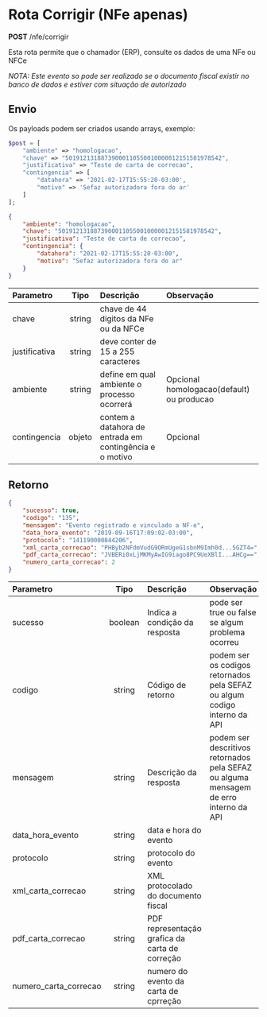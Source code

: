 # Rota Corrigir (NFe apenas)

**POST** /nfe/corrigir

Esta rota permite que o chamador (ERP), consulte os dados de uma NFe ou NFCe

*NOTA: Este evento so pode ser realizado se o documento fiscal existir no banco de dados e estiver com situação de autorizado*


## Envio

Os payloads podem ser criados usando arrays, exemplo:

```php
$post = [
    "ambiente" => "homologacao",
    "chave" => "50191213188739000110550010000012151581978542",
    "justificativa" => "Teste de carta de correcao",
    "contingencia" => [
        "datahora" => '2021-02-17T15:55:20-03:00',
        "motivo" => 'Sefaz autorizadora fora do ar'
    ]
];
```


```json
{
    "ambiente": "homologacao",
    "chave": "50191213188739000110550010000012151581978542",
    "justificativa": "Teste de carta de correcao",
    "contingencia": {
        "datahora": "2021-02-17T15:55:20-03:00",
        "motivo": "Sefaz autorizadora fora do ar"
    }
}
```

|Parametro|Tipo|Descrição|Observação|
|:---|:---:|:---|:---|
|chave|string|chave de 44 digitos da NFe ou da NFCe|
|justificativa|string|deve conter de 15 a 255 caracteres|
|ambiente|string|define em qual ambiente o processo ocorrerá|Opcional homologacao(default) ou producao|
|contingencia|objeto|contem a datahora de entrada em contingência e o motivo|Opcional|


## Retorno

```json
{
    "sucesso": true,
    "codigo": "135",
    "mensagem": "Evento registrado e vinculado a NF-e",
    "data_hora_evento": "2019-09-16T17:09:02-03:00",
    "protocolo": "141190000844206",
    "xml_carta_correcao": "PHByb2NFdmVudG9ORmUgeG1sbnM9Imh0d...5GZT4=", // BASE 64
    "pdf_carta_correcao": "JVBERi0xLjMKMyAwIG9iago8PC9UeXBlI...AHCg==", // BASE 64
    "numero_carta_correcao": 2
}
```

|Parametro|Tipo|Descrição|Observação|
|:---|:---:|:---|:---|
|sucesso|boolean|Indica a condição da resposta|pode ser true ou false se algum problema ocorreu|
|codigo|string|Código de retorno|podem ser os codigos retornados pela SEFAZ ou algum codigo interno da API|
|mensagem|string|Descrição da resposta|podem ser descritivos retornados pela SEFAZ ou alguma mensagem de erro interno da API|
|data_hora_evento|string|data e hora do evento||
|protocolo|string|protocolo do evento||
|xml_carta_correcao|string|XML protocolado do documento fiscal||
|pdf_carta_correcao|string|PDF representação grafica da carta de correção||
|numero_carta_correcao|string|numero do evento da carta de cprreção||